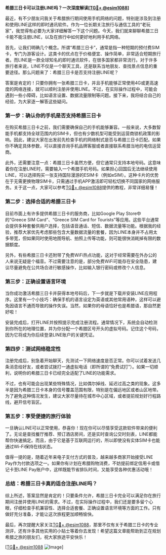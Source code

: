 **希腊三日卡可以注册LINE吗？一次深度解读[[TG💪+ @esim1088](https://t.me/s/esim1088)]**

最近，有不少朋友问我关于希腊旅行期间使用手机网络的问题，特别是涉及到注册和使用LINE这样的即时通讯软件。作为一位长期关注旅行与通信工具的“老玩家”，我觉得有必要为大家详细解答一下这个问题。今天，我们就来聊聊希腊三日卡能不能注册LINE，以及在旅行中如何更好地利用手机网络。

首先，让我们明确几个概念。所谓“希腊三日卡”，通常是指一种短期的预付费SIM卡，专门为游客设计。这类卡的优点在于价格便宜、操作简单，非常适合短期旅行者。而LINE是一款全球知名的即时通讯软件，在很多国家都非常流行。对于许多旅行者来说，LINE不仅是一个聊天工具，还是联系当地朋友、查找景点信息的重要途径。那么问题来了：希腊三日卡是否支持注册LINE呢？

答案是肯定的！只要你拥有一张希腊三日卡，并且手机能够正常使用4G或更高速度的网络连接，就可以顺利注册并使用LINE。不过，在实际操作过程中，可能会遇到一些小障碍，比如语言设置、数据流量限制等问题。接下来，我将结合自己的经验，为大家逐一解答这些疑问。

### **第一步：确认你的手机是否支持希腊三日卡**

在购买希腊三日卡之前，我们需要确保自己的手机能够兼容。一般来说，大多数智能手机都支持全球范围内的SIM卡，但也有少数机型可能受到运营商锁机政策的影响。因此，建议大家在出发前先检查手机的网络制式是否与希腊三日卡匹配。如果你不确定具体参数，可以直接咨询手机品牌客服或者直接联系希腊当地的电信运营商。

此外，还需要注意一点：希腊三日卡虽然方便，但它通常只支持本地号码。这意味着你在注册LINE时，需要输入一个希腊手机号码。如果担心回国后无法继续使用LINE，可以选择购买一张支持国际漫游的ESIM卡（例如eSIM）。这种卡片的优势在于无需更换物理SIM卡，只需通过手机APP激活即可轻松切换不同国家的网络服务。关于这一点，大家可以参考[TG💪+ @esim1088](https://t.me/s/esim1088)提供的教程，非常详细易懂！

### **第二步：选择合适的希腊三日卡**

目前市面上有许多提供希腊三日卡的服务商，比如Google Play Store中的“Greece SIM Card”、“Greece SIM Card for Tourists”等应用。这些平台通常会提供多种套餐供用户选择，包括语音通话、短信、数据流量等功能。根据我的经验，推荐大家优先考虑那些包含大量数据流量的套餐，因为LINE本身并不占用太多带宽，但如果同时使用地图导航、拍照上传等功能，则可能很快消耗掉有限的数据额度。

另外，有些希腊三日卡还附带了免费WiFi热点功能，这对于经常需要在外办公的人来说无疑是个福音。不过需要注意的是，部分免费WiFi可能存在安全隐患，建议尽量避免在公共场合进行敏感操作，比如输入银行密码或修改个人信息。

### **第三步：正确设置语言环境**

当你成功激活希腊三日卡并获得本地号码后，下一步就是下载并安装LINE应用程序。这里有一个小技巧：确保手机的语言设定为英语或其他常用语种，这样可以避免因语言不通而导致的操作失误。当然，如果你的母语恰好也是希腊语，那自然更好啦！

安装完成后，打开LINE并按照提示完成注册流程。通常情况下，系统会自动检测到你所在的地理位置，并为你分配一个希腊区号开头的虚拟号码。记住这个号码，因为它将成为你后续登录LINE账户的关键凭证。

### **第四步：测试网络稳定性**

注册完成后，别急着开始聊天，先测试一下网络速度是否正常。你可以试着发送几条消息给好友，或者尝试拨打一通虚拟电话（即所谓的“免费试打”）。如果一切顺利，说明你的希腊三日卡已经完全适配了LINE的功能需求。

不过，也有可能会出现某些特殊情况，比如偶尔掉线、延迟过高之类的现象。这多半是因为希腊三日卡本身的信号覆盖范围有限，特别是在偏远地区或者山区地带。为了避免这种情况发生，建议大家尽量待在城市中心区域，或者提前规划好行程路线，避开信号盲区。

### **第五步：享受便捷的旅行体验**

一旦确认LINE可以正常使用，恭喜你！现在你可以尽情享受这款软件带来的便利了。无论是查找餐厅推荐、预订酒店房间，还是实时查询公交时刻表，LINE都能帮你快速搞定。而且，由于它是基于互联网运行的，所以即使没有实体SIM卡也能通过Wi-Fi保持在线状态。

值得一提的是，随着近年来电子支付方式的普及，越来越多商家开始接受LINE Pay作为付款选项之一。如果你有计划在希腊购物消费，不妨提前绑定信用卡或借记卡至LINE Pay账户中，这样既能节省排队时间，又能享受各种优惠活动哦！

### **总结：希腊三日卡真的适合注册LINE吗？**

综上所述，答案显然是肯定的！只要条件允许，希腊三日卡完全可以满足你在旅行期间注册并使用LINE的需求。不过，在实际操作过程中，我们还是要多留个心眼，仔细检查手机兼容性、选择合适套餐、正确设置语言环境等方面的工作。只有做好充分准备，才能让这次旅程更加顺畅愉快。

最后，再次提醒大家关注[TG💪+ @esim1088](https://t.me/s/esim1088)，那里不仅有关于希腊三日卡的专业测评，还有许多其他实用的小贴士等着你去发现！希望这篇文章能帮助到正在规划希腊之旅的朋友们，祝大家旅途平安快乐！

[[TG💪+ @esim1088](https://t.me/s/esim1088) ![Image](https://i.postimg.cc/4NQfJmqS/Snipaste-2025-05-13-00-14-12.png)]